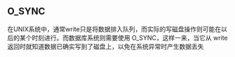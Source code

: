 ## O_SYNC

在UNIX系统中，通常write只是将数据排入队列，而实际的写磁盘操作则可能在以后的某个时刻进行。而数据库系统则需要使用 O_SYNC，这样一来，当它从 write 返回时就知道数据已确实写到了磁盘上，以免在系统异常时产生数据丢失